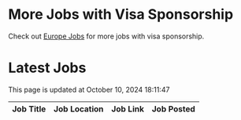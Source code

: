 # More Jobs with Visa Sponsorship

Check out [Europe Jobs](https://github.com/sureshparimi/europejobs#latest-jobs) for more jobs with visa sponsorship.

# Latest Jobs

This page is updated at October 10, 2024 18:11:47

| Job Title | Job Location | Job Link | Job Posted |
| --- | --- | --- | --- |
